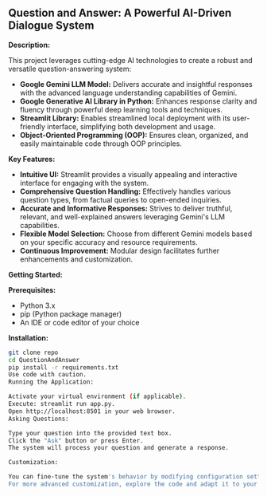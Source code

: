 ## Question and Answer: A Powerful AI-Driven Dialogue System

**Description:**

This project leverages cutting-edge AI technologies to create a robust and versatile question-answering system:

* **Google Gemini LLM Model:** Delivers accurate and insightful responses with the advanced language understanding capabilities of Gemini.
* **Google Generative AI Library in Python:** Enhances response clarity and fluency through powerful deep learning tools and techniques.
* **Streamlit Library:** Enables streamlined local deployment with its user-friendly interface, simplifying both development and usage.
* **Object-Oriented Programming (OOP):** Ensures clean, organized, and easily maintainable code through OOP principles.

**Key Features:**

* **Intuitive UI:** Streamlit provides a visually appealing and interactive interface for engaging with the system.
* **Comprehensive Question Handling:** Effectively handles various question types, from factual queries to open-ended inquiries.
* **Accurate and Informative Responses:** Strives to deliver truthful, relevant, and well-explained answers leveraging Gemini's LLM capabilities.
* **Flexible Model Selection:** Choose from different Gemini models based on your specific accuracy and resource requirements.
* **Continuous Improvement:** Modular design facilitates further enhancements and customization.

**Getting Started:**

**Prerequisites:**

* Python 3.x
* pip (Python package manager)
* An IDE or code editor of your choice

**Installation:**

```bash
git clone repo
cd QuestionAndAnswer
pip install -r requirements.txt
Use code with caution.
Running the Application:

Activate your virtual environment (if applicable).
Execute: streamlit run app.py.
Open http://localhost:8501 in your web browser.
Asking Questions:

Type your question into the provided text box.
Click the "Ask" button or press Enter.
The system will process your question and generate a response.

Customization:

You can fine-tune the system's behavior by modifying configuration settings in the config.py file.
For more advanced customization, explore the code and adapt it to your specific needs.
